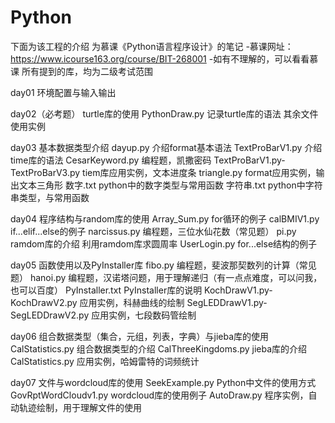 # Python

下面为该工程的介绍
    为慕课《Python语言程序设计》的笔记
        -慕课网址：<https://www.icourse163.org/course/BIT-268001>
        -如有不理解的，可以看看慕课
    所有提到的库，均为二级考试范围

day01
    环境配置与输入输出

day02（必考题）
    turtle库的使用
    PythonDraw.py
        记录turtle库的语法
    其余文件
        使用实例

day03
    基本数据类型介绍
    dayup.py
        介绍format基本语法
    TextProBarV1.py
        介绍time库的语法
    CesarKeyword.py
        编程题，凯撒密码
    TextProBarV1.py-TextProBarV3.py
        tiem库应用实例，文本进度条
    triangle.py
        format应用实例，输出文本三角形
    数字.txt
        python中的数字类型与常用函数
    字符串.txt
        python中字符串类型，与常用函数

day04
    程序结构与random库的使用
    Array_Sum.py
        for循环的例子
    calBMIV1.py
        if...elif...else的例子
    narcissus.py
        编程题，三位水仙花数（常见题）
    pi.py
        ramdom库的介绍
        利用ramdom库求圆周率
    UserLogin.py
        for...else结构的例子

day05
    函数使用以及PyInstaller库
    fibo.py
        编程题，斐波那契数列的计算（常见题）
    hanoi.py
        编程题，汉诺塔问题，用于理解递归（有一点点难度，可以问我，也可以百度）
    PyInstaller.txt
        PyInstaller库的说明
    KochDrawV1.py-KochDrawV2.py
        应用实例，科赫曲线的绘制
    SegLEDDrawV1.py-SegLEDDrawV2.py
        应用实例，七段数码管绘制

day06
    组合数据类型（集合，元组，列表，字典）与jieba库的使用
    CalStatistics.py
        组合数据类型的介绍
    CalThreeKingdoms.py
        jieba库的介绍
    CalStatistics.py
        应用实例，哈姆雷特的词频统计

day07
    文件与wordcloud库的使用
    SeekExample.py
        Python中文件的使用方式
    GovRptWordCloudv1.py
        wordcloud库的使用例子
    AutoDraw.py
        程序实例，自动轨迹绘制，用于理解文件的使用
